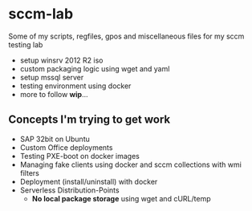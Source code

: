 # sccm-lab
Some of my scripts, regfiles, gpos and miscellaneous files for my sccm testing lab

- setup winsrv 2012 R2 iso
- custom packaging logic using wget and yaml
- setup mssql server
- testing environment using docker
- more to follow **wip**...

## Concepts I'm trying to get work

- SAP 32bit on Ubuntu
- Custom Office deployments
- Testing PXE-boot on docker images
- Managing fake clients using docker and sccm collections with wmi filters
- Deployment (install/uninstall) with docker
- Serverless Distribution-Points
  - **No local package storage** using wget and cURL/temp
